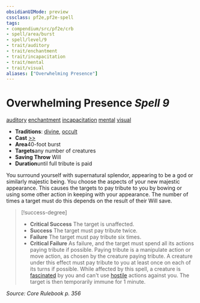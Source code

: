 ```yaml
---
obsidianUIMode: preview
cssclass: pf2e,pf2e-spell
tags:
- compendium/src/pf2e/crb
- spell/area/burst
- spell/level/9
- trait/auditory
- trait/enchantment
- trait/incapacitation
- trait/mental
- trait/visual
aliases: ["Overwhelming Presence"]
---
```

# Overwhelming Presence *Spell 9*   
[auditory](../../rules/traits/auditory.md)  [enchantment](../../rules/traits/enchantment.md)  [incapacitation](../../rules/traits/incapacitation.md)  [mental](../../rules/traits/mental.md)  [visual](../../rules/traits/visual.md)  

- **Traditions**: [divine](../../rules/traits/divine.md), [occult](../../rules/traits/occult.md)
- **Cast** [>>](../../rules/core-rulebook/chapter-9-playing-the-game.md#Actions "Two-Action") 
- **Area**40-foot burst
- **Targets**any number of creatures
- **Saving Throw** Will
- **Duration**until full tribute is paid

You surround yourself with supernatural splendor, appearing to be a god or similarly majestic being. You choose the aspects of your new majestic appearance. This causes the targets to pay tribute to you by bowing or using some other action in keeping with your appearance. The number of times a target must do this depends on the result of their Will save.

> [!success-degree] 
> - **Critical Success** The target is unaffected.
> - **Success** The target must pay tribute twice.
> - **Failure** The target must pay tribute six times.
> - **Critical Failure** As failure, and the target must spend all its actions paying tribute if possible. Paying tribute is a manipulate action or move action, as chosen by the creature paying tribute. A creature under this effect must pay tribute to you at least once on each of its turns if possible. While affected by this spell, a creature is [fascinated](../../rules/conditions.md#Fascinated) by you and can't use [hostile](../../rules/conditions.md#Hostile) actions against you. The target is then temporarily immune for 1 minute.

*Source: Core Rulebook p. 356*